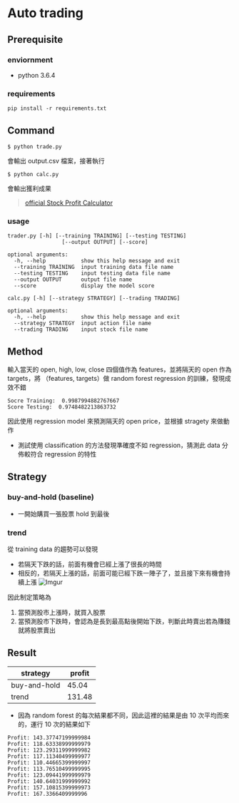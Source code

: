 # Auto trading

## Prerequisite

### enviornment
- python 3.6.4

### requirements
```shell
pip install -r requirements.txt
```

## Command
```shell
$ python trade.py
```
會輸出 output.csv 檔案，接著執行
```shell
$ python calc.py
```
會輸出獲利成果

> [official Stock Profit Calculator](https://github.com/NCKU-CCS/StockProfitCalculator)

### usage
```shell
trader.py [-h] [--training TRAINING] [--testing TESTING]
                 [--output OUTPUT] [--score]

optional arguments:
  -h, --help           show this help message and exit
  --training TRAINING  input training data file name
  --testing TESTING    input testing data file name
  --output OUTPUT      output file name
  --score              display the model score
```

```shell
calc.py [-h] [--strategy STRATEGY] [--trading TRADING]

optional arguments:
  -h, --help           show this help message and exit
  --strategy STRATEGY  input action file name
  --trading TRADING    input stock file name
```

## Method
輸入當天的 open, high, low, close 四個值作為 features，並將隔天的 open 作為 targets，將 （features, targets）做 random forest regression 的訓練，發現成效不錯
```shell
Socre Training:  0.9987994882767667
Score Testing:  0.9748482213863732
```
因此使用 regression model 來預測隔天的 open price，並根據 stragety 來做動作

- 測試使用 classification 的方法發現準確度不如 regression，猜測此 data 分佈較符合 regression 的特性

## Strategy
### buy-and-hold (baseline)
- 一開始購買一張股票 hold 到最後

### trend
從 training data 的趨勢可以發現
- 若隔天下跌的話，前面有機會已經上漲了很長的時間
- 相反的，若隔天上漲的話，前面可能已經下跌一陣子了，並且接下來有機會持續上漲
![Imgur](https://i.imgur.com/Il3Z2Ct.png)

因此制定策略為
1. 當預測股市上漲時，就買入股票
2. 當預測股市下跌時，會認為是長到最高點後開始下跌，判斷此時賣出若為賺錢就將股票賣出

## Result
| strategy     | profit |
| ------------ | ------ |
| buy-and-hold | 45.04  |
| trend        | 131.48 |

- 因為 random forest 的每次結果都不同，因此這裡的結果是由 10 次平均而來的，運行 10 次的結果如下
```shell
Profit: 143.37747199999984
Profit: 118.63338999999979
Profit: 123.29311999999982
Profit: 117.11340499999977
Profit: 110.44665399999997
Profit: 113.76510499999995
Profit: 123.09441999999979
Profit: 140.64031999999992
Profit: 157.10815399999973
Profit: 167.3366409999996
```